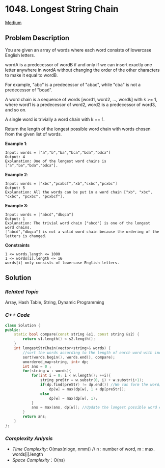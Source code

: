 # 1048. Longest String Chain
[Medium](https://leetcode.com/problems/longest-string-chain/description/?envType=daily-question&envId=2023-09-23)

## Problem Description

You are given an array of words where each word consists of lowercase English letters.

wordA is a predecessor of wordB if and only if we can insert exactly one letter anywhere in wordA without changing the order of the other characters to make it equal to wordB.

For example, "abc" is a predecessor of "abac", while "cba" is not a predecessor of "bcad".

A word chain is a sequence of words [word1, word2, ..., wordk] with k >= 1, where word1 is a predecessor of word2, word2 is a predecessor of word3, and so on. 

A single word is trivially a word chain with k == 1.

Return the length of the longest possible word chain with words chosen from the given list of words.


**Example 1**:
```
Input: words = ["a","b","ba","bca","bda","bdca"]
Output: 4
Explanation: One of the longest word chains is ["a","ba","bda","bdca"].
```
**Example 2**:
```
Input: words = ["xbc","pcxbcf","xb","cxbc","pcxbc"]
Output: 5
Explanation: All the words can be put in a word chain ["xb", "xbc", "cxbc", "pcxbc", "pcxbcf"].
```
**Example 3**:
```
Input: words = ["abcd","dbqca"]
Output: 1
Explanation: The trivial word chain ["abcd"] is one of the longest word chains.
["abcd","dbqca"] is not a valid word chain because the ordering of the letters is changed.
```

**Constraints**
```
1 <= words.length <= 1000
1 <= words[i].length <= 16
words[i] only consists of lowercase English letters.
```

## Solution

### _Related Topic_
   Array, Hash Table, String, Dynamic Programming

### _C++ Code_
```cpp
class Solution {
public:
    static bool compare(const string &s1, const string &s2) {
        return s1.length() < s2.length();
    }
    int longestStrChain(vector<string>& words) {
        //sort the words according to the length of earch word with increasing order
        sort(words.begin(), words.end(), compare);
        unordered_map<string, int> dp;
        int ans = 0 ;
        for(string w : words){
            for(int i = 0; i < w.length(); ++i){
                string preStr = w.substr(0, i) + w.substr(i+1);
                if(dp.find(preStr) != dp.end()) //We can form the word[i-1] by removing one character from word[i]
                    dp[w] = max(dp[w], 1 + dp[preStr]);
                else
                    dp[w] = max(dp[w], 1);
            }
            ans = max(ans, dp[w]); //Update the longest possible word chain
        }
        return ans;
    }
};
```

### _Complexity Anlysis_
- _Time Complexity_: O(max(nlogn, nmm)) // n : number of word, m : max. words[i].length
- _Space Complexity_：O(ns)
